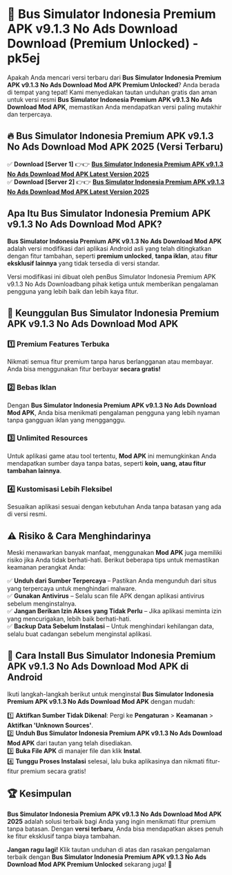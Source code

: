 # 🎯 Bus Simulator Indonesia Premium APK v9.1.3 No Ads Download  Download (Premium Unlocked) -  pk5ej

Apakah Anda mencari versi terbaru dari **Bus Simulator Indonesia Premium APK v9.1.3 No Ads Download Mod APK Premium Unlocked**? Anda berada di tempat yang tepat! Kami menyediakan tautan unduhan gratis dan aman untuk versi resmi **Bus Simulator Indonesia Premium APK v9.1.3 No Ads Download Mod APK**, memastikan Anda mendapatkan versi paling mutakhir dan terpercaya.

## 🔥 Bus Simulator Indonesia Premium APK v9.1.3 No Ads Download Mod APK 2025 (Versi Terbaru)

✅ **Download [Server 1]** 👉👉 [**Bus Simulator Indonesia Premium APK v9.1.3 No Ads Download Mod APK Latest Version 2025**](https://momento.my/?title=Bus_Simulator_Indonesia_Premium_APK_v9.1.3_No_Ads_Download)  
✅ **Download [Server 2]** 👉👉 [**Bus Simulator Indonesia Premium APK v9.1.3 No Ads Download Mod APK Latest Version 2025**](https://momento.my/?title=Bus_Simulator_Indonesia_Premium_APK_v9.1.3_No_Ads_Download)  

## Apa Itu Bus Simulator Indonesia Premium APK v9.1.3 No Ads Download Mod APK?

**Bus Simulator Indonesia Premium APK v9.1.3 No Ads Download Mod APK** adalah versi modifikasi dari aplikasi Android asli yang telah ditingkatkan dengan fitur tambahan, seperti **premium unlocked**, **tanpa iklan**, atau **fitur eksklusif lainnya** yang tidak tersedia di versi standar.

Versi modifikasi ini dibuat oleh penBus Simulator Indonesia Premium APK v9.1.3 No Ads Downloadbang pihak ketiga untuk memberikan pengalaman pengguna yang lebih baik dan lebih kaya fitur.

## 🎯 Keunggulan Bus Simulator Indonesia Premium APK v9.1.3 No Ads Download Mod APK

### 1️⃣ Premium Features Terbuka
Nikmati semua fitur premium tanpa harus berlangganan atau membayar. Anda bisa menggunakan fitur berbayar **secara gratis!**

### 2️⃣ Bebas Iklan
Dengan **Bus Simulator Indonesia Premium APK v9.1.3 No Ads Download Mod APK**, Anda bisa menikmati pengalaman pengguna yang lebih nyaman tanpa gangguan iklan yang mengganggu.

### 3️⃣ Unlimited Resources
Untuk aplikasi game atau tool tertentu, **Mod APK** ini memungkinkan Anda mendapatkan sumber daya tanpa batas, seperti **koin, uang, atau fitur tambahan lainnya**.

### 4️⃣ Kustomisasi Lebih Fleksibel
Sesuaikan aplikasi sesuai dengan kebutuhan Anda tanpa batasan yang ada di versi resmi.

## ⚠️ Risiko & Cara Menghindarinya

Meski menawarkan banyak manfaat, menggunakan **Mod APK** juga memiliki risiko jika Anda tidak berhati-hati. Berikut beberapa tips untuk memastikan keamanan perangkat Anda:

✅ **Unduh dari Sumber Terpercaya** – Pastikan Anda mengunduh dari situs yang terpercaya untuk menghindari malware.  
✅ **Gunakan Antivirus** – Selalu scan file APK dengan aplikasi antivirus sebelum menginstalnya.  
✅ **Jangan Berikan Izin Akses yang Tidak Perlu** – Jika aplikasi meminta izin yang mencurigakan, lebih baik berhati-hati.  
✅ **Backup Data Sebelum Instalasi** – Untuk menghindari kehilangan data, selalu buat cadangan sebelum menginstal aplikasi.

## 📌 Cara Install Bus Simulator Indonesia Premium APK v9.1.3 No Ads Download Mod APK di Android

Ikuti langkah-langkah berikut untuk menginstal **Bus Simulator Indonesia Premium APK v9.1.3 No Ads Download Mod APK** dengan mudah:

1️⃣ **Aktifkan Sumber Tidak Dikenal**: Pergi ke **Pengaturan** > **Keamanan** > **Aktifkan 'Unknown Sources'**.  
2️⃣ **Unduh Bus Simulator Indonesia Premium APK v9.1.3 No Ads Download Mod APK** dari tautan yang telah disediakan.  
3️⃣ **Buka File APK** di manajer file dan klik **Instal**.  
4️⃣ **Tunggu Proses Instalasi** selesai, lalu buka aplikasinya dan nikmati fitur-fitur premium secara gratis!

## 🏆 Kesimpulan

**Bus Simulator Indonesia Premium APK v9.1.3 No Ads Download Mod APK 2025** adalah solusi terbaik bagi Anda yang ingin menikmati fitur premium tanpa batasan. Dengan **versi terbaru**, Anda bisa mendapatkan akses penuh ke fitur eksklusif tanpa biaya tambahan.

**Jangan ragu lagi!** Klik tautan unduhan di atas dan rasakan pengalaman terbaik dengan **Bus Simulator Indonesia Premium APK v9.1.3 No Ads Download Mod APK Premium Unlocked** sekarang juga! 🚀
